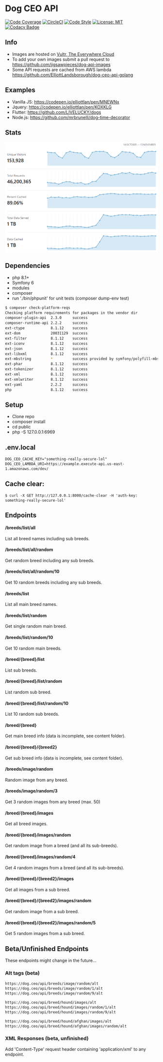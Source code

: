 # Dog CEO API

[![Code Coverage](https://codecov.io/gh/ElliottLandsborough/dog-ceo-api/branch/main/graph/badge.svg)](https://codecov.io/gh/ElliottLandsborough/dog-ceo-api)
[![CircleCI](https://circleci.com/gh/ElliottLandsborough/dog-ceo-api.svg?style=svg)](https://circleci.com/gh/ElliottLandsborough/dog-ceo-api)
[![Code Style](https://github.styleci.io/repos/97956282/shield?style=flat&branch=main)](https://github.styleci.io/repos/97956282)
[![License: MIT](https://img.shields.io/badge/License-MIT-yellow.svg)](https://opensource.org/licenses/MIT)
[![Codacy Badge](https://api.codacy.com/project/badge/Grade/28e7bd35f2fe4d42a19aec5f705c5024)](https://www.codacy.com/app/ElliottLandsborough/dog-ceo-api?utm_source=github.com&utm_medium=referral&utm_content=ElliottLandsborough/dog-ceo-api&utm_campaign=Badge_Grade)

## Info

- Images are hosted on [Vultr, The Everywhere Cloud](https://www.vultr.com/?ref=8302423)
- To add your own images submit a pull request to https://github.com/jigsawpieces/dog-api-images
- Some API requests are cached from AWS lambda https://github.com/ElliottLandsborough/dog-ceo-api-golang


## Examples

- Vanilla JS: https://codepen.io/elliottlan/pen/MNEWNx
- Jquery: https://codepen.io/elliottlan/pen/KOXKLG
- Flutter: https://github.com/LIVELUCKY/dogs
- Node.js: https://github.com/mrbrunelli/dog-time-decorator

## Stats

![Screenshot of statistics page](https://github.com/ElliottLandsborough/dog-ceo-api/blob/main/stats.png?raw=true)

## Dependencies

- php 8.1+
- Symfony 6
- modules
- composer
- run './bin/phpunit' for unit tests (composer dump-env test)

```bash
$ composer check-platform-reqs
Checking platform requirements for packages in the vendor dir
composer-plugin-api  2.3.0     success                                       
composer-runtime-api 2.2.2     success                                       
ext-ctype            8.1.12    success                                       
ext-dom              20031129  success                                       
ext-filter           8.1.12    success                                       
ext-iconv            8.1.12    success                                       
ext-json             8.1.12    success                                       
ext-libxml           8.1.12    success                                       
ext-mbstring         *         success provided by symfony/polyfill-mbstring 
ext-phar             8.1.12    success                                       
ext-tokenizer        8.1.12    success                                       
ext-xml              8.1.12    success                                       
ext-xmlwriter        8.1.12    success                                       
ext-yaml             2.2.2     success                                       
php                  8.1.12    success
```

## Setup

- Clone repo
- composer install
- cd public
- php -S 127.0.0.1:6969

## .env.local

```
DOG_CEO_CACHE_KEY="something-really-secure-lol"
DOG_CEO_LAMBDA_URI=https://example.execute-api.us-east-1.amazonaws.com/dev/
```

## Cache clear:

```
$ curl -X GET http://127.0.0.1:8000/cache-clear -H 'auth-key: something-really-secure-lol'
```

## Endpoints

#### /breeds/list/all

List all breed names including sub breeds.

#### /breeds/list/all/random

Get random breed including any sub breeds.

#### /breeds/list/all/random/10

Get 10 random breeds including any sub breeds.

#### /breeds/list

List all main breed names.

#### /breeds/list/random

Get single random main breed.

#### /breeds/list/random/10

Get 10 random main breeds.

#### /breed/{breed}/list

List sub breeds.

#### /breed/{breed}/list/random

List random sub breed.

#### /breed/{breed}/list/random/10

List 10 random sub breeds.

#### /breed/{breed}

Get main breed info (data is incomplete, see content folder).

#### /breed/{breed}/{breed2}

Get sub breed info (data is incomplete, see content folder).

#### /breeds/image/random

Random image from any breed.

#### /breeds/image/random/3

Get 3 random images from any breed (max. 50)

#### /breed/{breed}/images

Get all breed images.

#### /breed/{breed}/images/random

Get random image from a breed (and all its sub-breeds).

#### /breed/{breed}/images/random/4

Get 4 random images from a breed (and all its sub-breeds).

#### /breed/{breed}/{breed2}/images

Get all images from a sub breed.

#### /breed/{breed}/{breed2}/images/random

Get random image from a sub breed.

#### /breed/{breed}/{breed2}/images/random/5

Get 5 random images from a sub breed.

## Beta/Unfinished Endpoints

These endpoints might change in the future...

### Alt tags (beta)

```
https://dog.ceo/api/breeds/image/random/alt
https://dog.ceo/api/breeds/image/random/1/alt
https://dog.ceo/api/breeds/image/random/9/alt
```

```
https://dog.ceo/api/breed/hound/images/alt
https://dog.ceo/api/breed/hound/images/random/1/alt
https://dog.ceo/api/breed/hound/images/random/9/alt
```

```
https://dog.ceo/api/breed/hound/afghan/images/alt
https://dog.ceo/api/breed/hound/afghan/images/random/alt
```

### XML Responses (beta, unfinished)

Add 'Content-Type' request header containing 'application/xml' to any endpoint.
